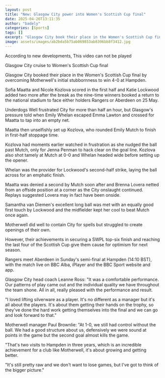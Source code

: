 ```yaml
---
layout: post
title: "New: Glasgow City power into Women's Scottish Cup final"
date: 2025-04-26T13:11:35
author: "badely"
categories: [Sports]
tags: []
excerpt: "Glasgow City book their place in the Women's Scottish Cup final after defeating Motherwell 4-0 at Hampden."
image: assets/images/ab2bda5b75ab069853ab8396bb8f3412.jpg
---
```


According to new developments, This video can not be played

Glasgow City cruise to Women's Scottish Cup final

Glasgow City booked their place in the Women's Scottish Cup final by overcoming Motherwell's initial stubbornness to win 4-0 at Hampden.

Sofia Maatta and Nicole Kozlova scored in the first half and Katie Lockwood added two more after the break as the nine-time winners booked a return to the national stadium to face either holders Rangers or Aberdeen on 25 May.

Underdogs Well frustrated City for more than half an hour, but Glasgow's pressure told when Emily Whelan escaped Emma Lawton and crossed for Maatta to tap into an empty net.

Maatta then unselfishly set up Kozlova, who rounded Emily Mutch to finish in first-half stoppage time.

Kozlova had moments earlier watched in frustration as she nudged the ball past Mutch, only for Jenna Penman to hack clear on the goal line. Kozlova also shot tamely at Mutch at 0-0 and Whelan headed wide before setting up the opener.

Whelan was the provider for Lockwood's second-half strike, laying the ball across for an emphatic finish.

Maatta was denied a second by Mutch soon after and Brenna Lovera netted from an offside position at a corner as the City onslaught continued. Replays suggested Lovera may in fact have been onside.

Samantha van Diemen's excellent long ball was met with an equally good first touch by Lockwood and the midfielder kept her cool to beat Mutch once again.

Motherwell did well to contain City for spells but struggled to create openings of their own.

However, their achievements in securing a SWPL top-six finish and reaching the last four of the Scottish Cup give them cause for optimism for next season.

Rangers meet Aberdeen in Sunday's semi-final at Hampden (14:10 BST), with the match live on BBC Alba, iPlayer and the BBC Sport website and app.

Glasgow City head coach Leanne Ross: "It was a comfortable performance. Our patterns of play came out and the individual quality we have throughout the team shone. All in all, really pleased with the performance and result.

"I loved lifting silverware as a player. It's no different as a manager but it's all about the players. It's about them getting their hands on the trophy, so they've done the hard work getting themselves into the final and we can go and look forward to that."

Motherwell manager Paul Brownlie: "At 1-0, we still had control without the ball. We had a good structure about us, defensively we were sound at points in the game but the second goal almost kills the game.

"That's two visits to Hampden in three years, which is an incredible achievement for a club like Motherwell, it's about growing and getting better. 

"It's still pretty raw and we don't want to lose games, but I've got to think of the bigger picture."

